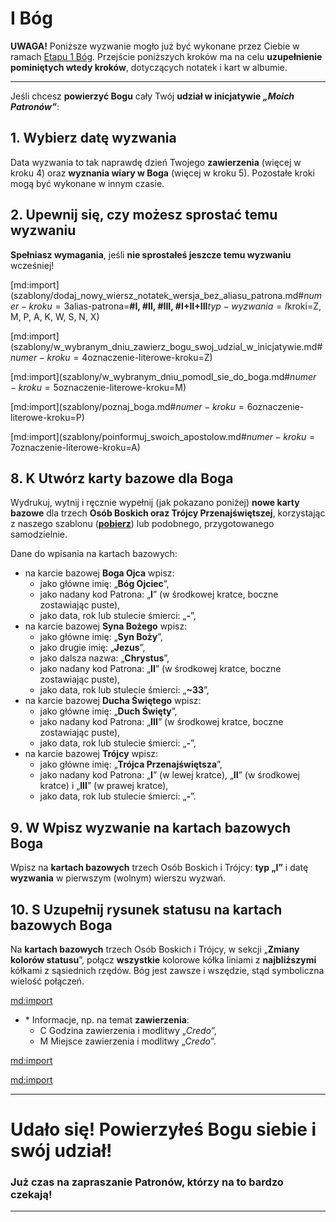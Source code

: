 # <span class="status status-list"><span class="status status-god">I</span> Bóg</span>
**UWAGA!** Poniższe wyzwanie mogło już być wykonane przez Ciebie w ramach [<span class="stage-header">Etapu 1</span> Bóg](etap_bog.md). Przejście poniższych kroków ma na celu **uzupełnienie pominiętych wtedy kroków**, dotyczących notatek i kart w albumie.

---
Jeśli chcesz **powierzyć Bogu** cały Twój **udział w inicjatywie _„Moich Patronów”_**:
## <span class="step-number">1.</span> Wybierz datę wyzwania
<span class="selected-day-info">Data wyzwania</span> to tak naprawdę dzień Twojego **zawierzenia** (więcej w kroku 4) oraz **wyznania wiary w Boga** (więcej w kroku 5). Pozostałe kroki mogą być wykonane w innym czasie.
## <span class="step-number">2.</span> Upewnij się, czy możesz sprostać temu wyzwaniu
**Spełniasz wymagania**, jeśli **nie sprostałeś jeszcze temu wyzwaniu** wcześniej!

[md:import](szablony/dodaj_nowy_wiersz_notatek_wersja_bez_aliasu_patrona.md#$numer-kroku=3$alias-patrona=**#I, #II, #III, #I+II+III**$typ-wyzwania=I$kroki=Z, M, P, A, K, W, S, N, X)

[md:import](szablony/w_wybranym_dniu_zawierz_bogu_swoj_udzial_w_inicjatywie.md#$numer-kroku=4$oznaczenie-literowe-kroku=<span class="step-letter">Z</span>)

[md:import](szablony/w_wybranym_dniu_pomodl_sie_do_boga.md#$numer-kroku=5$oznaczenie-literowe-kroku=<span class="step-letter">M</span>)

[md:import](szablony/poznaj_boga.md#$numer-kroku=6$oznaczenie-literowe-kroku=<span class="step-letter">P</span>)

[md:import](szablony/poinformuj_swoich_apostolow.md#$numer-kroku=7$oznaczenie-literowe-kroku=<span class="step-letter">A</span>)

## <span class="step-number">8.</span> <span class="step-letter">K</span> Utwórz karty bazowe dla Boga
Wydrukuj, wytnij i ręcznie wypełnij (jak pokazano poniżej) **nowe karty bazowe** dla trzech **Osób Boskich oraz Trójcy Przenajświętszej**, korzystając z naszego szablonu ([**pobierz**](pl/pdf/karty_bazowe_osob.pdf)) lub podobnego, przygotowanego samodzielnie.

Dane do wpisania na kartach bazowych:
- na karcie bazowej **Boga Ojca** wpisz:
  - jako główne imię: „**Bóg Ojciec**”,
  - jako nadany kod Patrona: „**I**” (w środkowej kratce, boczne zostawiając puste),
  - jako data, rok lub stulecie śmierci: „**-**”,
- na karcie bazowej **Syna Bożego** wpisz:
  - jako główne imię: „**Syn Boży**”,
  - jako drugie imię: „**Jezus**”,
  - jako dalsza nazwa: „**Chrystus**”,
  - jako nadany kod Patrona: „**II**” (w środkowej kratce, boczne zostawiając puste),
  - jako data, rok lub stulecie śmierci: „**~33**”,
- na karcie bazowej **Ducha Świętego** wpisz:
  - jako główne imię: „**Duch Święty**”,
  - jako nadany kod Patrona: „**III**” (w środkowej kratce, boczne zostawiając puste),
  - jako data, rok lub stulecie śmierci: „**-**”,
- na karcie bazowej **Trójcy** wpisz:
  - jako główne imię: „**Trójca Przenajświętsza**”,
  - jako nadany kod Patrona: „**I**” (w lewej kratce), „**II**” (w środkowej kratce) i „**III**” (w prawej kratce),
  - jako data, rok lub stulecie śmierci: „**-**”.
## <span class="step-number">9.</span> <span class="step-letter">W</span> Wpisz wyzwanie na kartach bazowych Boga
Wpisz na **kartach bazowych** trzech Osób Boskich i Trójcy: **typ „I”** i <span class="selected-day-info">datę</span>  **wyzwania** w pierwszym (wolnym) wierszu wyzwań.
## <span class="step-number">10.</span> <span class="step-letter">S</span> Uzupełnij rysunek statusu na kartach bazowych Boga
Na **kartach bazowych** trzech Osób Boskich i Trójcy, w sekcji „**Zmiany kolorów statusu**”, połącz **wszystkie** kolorowe kółka liniami z **najbliższymi** kółkami z sąsiednich rzędów. Bóg jest zawsze i wszędzie, stąd symboliczna wielość połączeń.

[md:import](szablony/zanotuj_dodatkowe_informacje.md#$numer-kroku=11)
- <span class="comment-type">\*</span> Informacje, np. na temat **zawierzenia**:
  - <span class="comment-type">C</span> Godzina zawierzenia i modlitwy „_Credo_”,
  - <span class="comment-type">M</span> Miejsce zawierzenia i modlitwy „_Credo_”.

[md:import](szablony/wykonaj_na_koncu.md#$numer-kroku=12)

[md:import](szablony/zakoncz_wyzwanie_sukcesem.md#$numer-kroku=13$numer-kroku-o-notatkach=3)

---
# Udało się! Powierzyłeś **Bogu** siebie i swój udział!
### Już czas na zapraszanie Patronów, którzy na to bardzo czekają!
---
